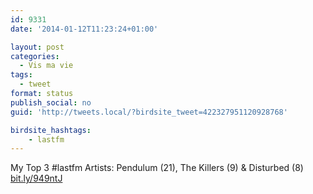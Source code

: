 ```yaml
---
id: 9331
date: '2014-01-12T11:23:24+01:00'

layout: post
categories:
  - Vis ma vie
tags:
  - tweet
format: status
publish_social: no
guid: 'http://tweets.local/?birdsite_tweet=422327951120928768'

birdsite_hashtags:
    - lastfm
---
```


My Top 3 #lastfm Artists: Pendulum (21), The Killers (9) &amp; Disturbed (8) [bit.ly/949ntJ](http://bit.ly/949ntJ)